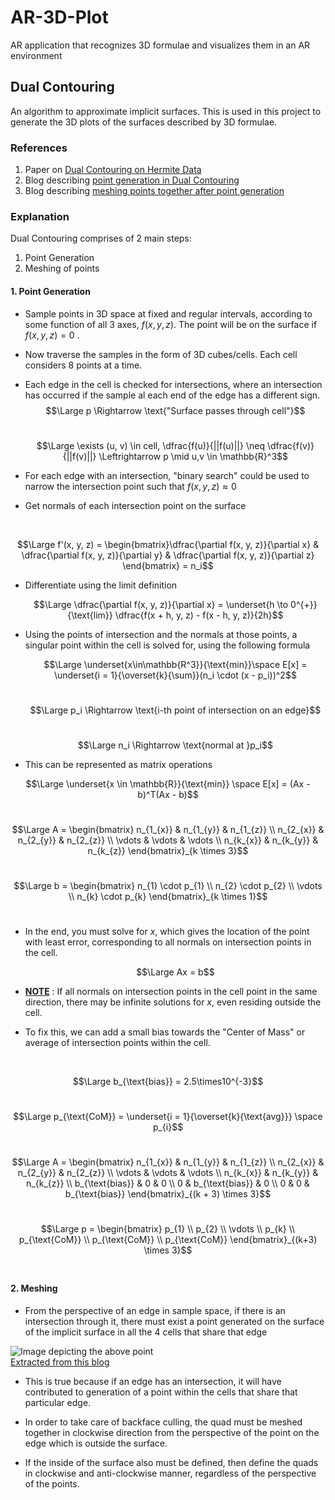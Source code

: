 # AR-3D-Plot
AR application that recognizes 3D formulae and visualizes them in an AR environment

## Dual Contouring 
An algorithm to approximate implicit surfaces. This is used in this project to generate the 3D plots of the surfaces described by 3D formulae.

### References
1. Paper on [Dual Contouring on Hermite Data](https://www.cs.rice.edu/~jwarren/papers/dualcontour.pdf)
2. Blog describing [point generation in Dual Contouring](https://www.boristhebrave.com/2018/04/15/dual-contouring-tutorial/)
3. Blog describing [meshing points together after point generation](https://bonsairobo.medium.com/smooth-voxel-mapping-a-technical-deep-dive-on-real-time-surface-nets-and-texturing-ef06d0f8ca14#a230)

### Explanation
Dual Contouring comprises of 2 main steps:
1. Point Generation 
2. Meshing of points

#### 1. Point Generation 
- Sample points in 3D space at fixed and regular intervals, according to some function of all 3 axes, $f(x, y, z)$. The point will be on the surface if $f(x, y, z) = 0$ .
- Now traverse the samples in the form of 3D cubes/cells. Each cell considers 8 points at a time.
- Each edge in the cell is checked for intersections, where an intersection has occurred if the sample al each end of the edge has a different sign.
    <br>
    $$\Large p \Rightarrow \text{"Surface passes through cell"}$$
    <br>

    $$\Large \exists (u, v) \in cell,  \dfrac{f(u)}{||f(u)||} \neq \dfrac{f(v)}{||f(v)||} \Leftrightarrow p \mid u,v \in \mathbb{R}^3$$
    
- For each edge with an intersection, "binary search" could be used to narrow the intersection point such that $f(x, y, z) \approx 0$

- Get normals of each intersection point on the surface
<br>

$$\Large f'(x, y, z) = \begin{bmatrix}\dfrac{\partial f(x, y, z)}{\partial x} & \dfrac{\partial f(x, y, z)}{\partial y} & \dfrac{\partial f(x, y, z)}{\partial z} \end{bmatrix} = n_i$$
    
- Differentiate using the limit definition 
    <br>

    $$\Large \dfrac{\partial f(x, y, z)}{\partial x} =  \underset{h \to 0^{+}}{\text{lim}} \dfrac{f(x + h, y, z) - f(x - h, y, z)}{2h}$$
    
- Using the points of intersection and the normals at those points, a singular point within the cell is solved for, using the following formula
    <br>
    
    $$\Large \underset{x\in\mathbb{R^3}}{\text{min}}\space E[x] = \underset{i = 1}{\overset{k}{\sum}}(n_i \cdot (x - p_i))^2$$
    <br>

    $$\Large p_i \Rightarrow \text{i-th point of intersection on an edge}$$
    <br>

    $$\Large n_i \Rightarrow \text{normal at }p_i$$
    
- This can be represented as matrix operations
    <br>

$$\Large \underset{x \in \mathbb{R}}{\text{min}} \space  E[x] = (Ax - b)^T(Ax - b)$$
<br> 

$$\Large A =
\begin{bmatrix}
    n_{1_{x}} & n_{1_{y}} & n_{1_{z}} \\
    n_{2_{x}} & n_{2_{y}} & n_{2_{z}} \\
    \vdots & \vdots & \vdots \\
    n_{k_{x}} & n_{k_{y}} & n_{k_{z}}
\end{bmatrix}_{k \times 3}$$
<br>

$$\Large b =
\begin{bmatrix}
    n_{1} \cdot p_{1} \\
    n_{2} \cdot p_{2} \\
    \vdots \\
    n_{k} \cdot p_{k}
\end{bmatrix}_{k \times 1}$$
<br>

- In the end, you must solve for $x$, which gives the location of the point with least error, corresponding to all normals on intersection points in the cell. 
    <br>

    $$\Large Ax = b$$

- <u>**NOTE**</u> : If all normals on intersection points in the cell point in the same direction, there may be infinite solutions for $x$, even residing outside the cell.
- To fix this, we can add a small bias towards the "Center of Mass" or average of intersection points within the cell.
<br>

$$\Large b_{\text{bias}} = 2.5\times10^{-3}$$
<br>

$$\Large p_{\text{CoM}} = \underset{i = 1}{\overset{k}{\text{avg}}} \space p_{i}$$
<br>

$$\Large A =
\begin{bmatrix}
    n_{1_{x}} & n_{1_{y}} & n_{1_{z}} \\
    n_{2_{x}} & n_{2_{y}} & n_{2_{z}} \\
    \vdots & \vdots & \vdots \\
    n_{k_{x}} & n_{k_{y}} & n_{k_{z}} \\
    b_{\text{bias}} & 0 & 0 \\
    0 & b_{\text{bias}} & 0 \\
    0 & 0 & b_{\text{bias}}
\end{bmatrix}_{(k + 3) \times 3}$$
<br>

$$\Large p =
\begin{bmatrix}
    p_{1} \\
    p_{2} \\
    \vdots \\
    p_{k} \\
    p_{\text{CoM}} \\
    p_{\text{CoM}} \\
    p_{\text{CoM}}
\end{bmatrix}_{(k+3) \times 3}$$
<br>


#### 2. Meshing

- From the perspective of an edge in sample space, if there is an intersection through it, there must exist a point generated on the surface of the implicit surface in all the 4 cells that share that edge

![Image depicting the above point](https://miro.medium.com/v2/resize:fit:720/format:webp/1*V1tKA33TwIGdFXJi0YL3IA.png)
<br>
[Extracted from this blog](https://bonsairobo.medium.com/smooth-voxel-mapping-a-technical-deep-dive-on-real-time-surface-nets-and-texturing-ef06d0f8ca14#a230)
- This is true because if an edge has an intersection, it will have contributed to generation of a point within the cells that share that particular edge.

- In order to take care of backface culling, the quad must be meshed together in clockwise direction from the perspective of the point on the edge which is outside the surface.

- If the inside of the surface also must be defined, then define the quads in clockwise and anti-clockwise manner, regardless of the perspective of the points. 


